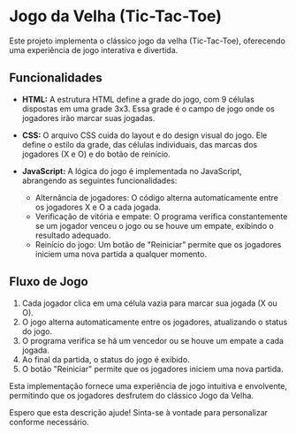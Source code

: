 # Jogo da Velha (Tic-Tac-Toe)

Este projeto implementa o clássico jogo da velha (Tic-Tac-Toe), oferecendo uma experiência de jogo interativa e divertida.

## Funcionalidades

- **HTML:** A estrutura HTML define a grade do jogo, com 9 células dispostas em uma grade 3x3. Essa grade é o campo de jogo onde os jogadores irão marcar suas jogadas.

- **CSS:** O arquivo CSS cuida do layout e do design visual do jogo. Ele define o estilo da grade, das células individuais, das marcas dos jogadores (X e O) e do botão de reinício.

- **JavaScript:** A lógica do jogo é implementada no JavaScript, abrangendo as seguintes funcionalidades:
  - Alternância de jogadores: O código alterna automaticamente entre os jogadores X e O a cada jogada.
  - Verificação de vitória e empate: O programa verifica constantemente se um jogador venceu o jogo ou se houve um empate, exibindo o resultado adequado.
  - Reinício do jogo: Um botão de "Reiniciar" permite que os jogadores iniciem uma nova partida a qualquer momento.

## Fluxo de Jogo

1. Cada jogador clica em uma célula vazia para marcar sua jogada (X ou O).
2. O jogo alterna automaticamente entre os jogadores, atualizando o status do jogo.
3. O programa verifica se há um vencedor ou se houve um empate a cada jogada.
4. Ao final da partida, o status do jogo é exibido.
5. O botão "Reiniciar" permite que os jogadores iniciem uma nova partida.

Esta implementação fornece uma experiência de jogo intuitiva e envolvente, permitindo que os jogadores desfrutem do clássico Jogo da Velha.

Espero que esta descrição ajude! Sinta-se à vontade para personalizar conforme necessário.
